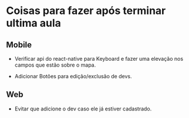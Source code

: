 # Coisas para fazer após terminar ultima aula

## Mobile

- Verificar api do react-native para Keyboard e fazer uma elevação nos campos que estão sobre o mapa.

- Adicionar Botões para edição/exclusão de devs.

## Web

-  Evitar que adicione o dev caso ele já estiver cadastrado.
